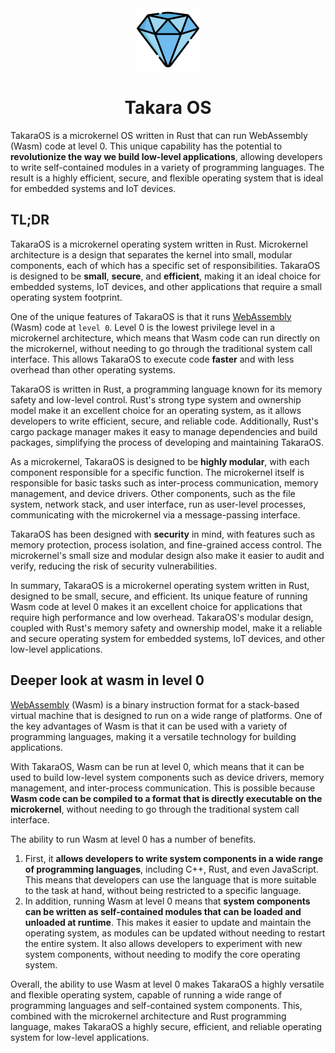 <div align="center">
    <img src="assets/logo.png" style="width:100px"/>
    <h1> Takara OS </h1>
</div>

TakaraOS is a microkernel OS written in Rust that can run WebAssembly (Wasm) code at level 0. This unique capability has the potential to **revolutionize the way we build low-level applications**, allowing developers to write self-contained modules in a variety of programming languages. The result is a highly efficient, secure, and flexible operating system that is ideal for embedded systems and IoT devices.

## TL;DR
TakaraOS is a microkernel operating system written in Rust. Microkernel architecture is a design that separates the kernel into small, modular components, each of which has a specific set of responsibilities. TakaraOS is designed to be **small**, **secure**, and **efficient**, making it an ideal choice for embedded systems, IoT devices, and other applications that require a small operating system footprint.

One of the unique features of TakaraOS is that it runs [WebAssembly](https://webassembly.org/) (Wasm) code at `level 0`. Level 0 is the lowest privilege level in a microkernel architecture, which means that Wasm code can run directly on the microkernel, without needing to go through the traditional system call interface. This allows TakaraOS to execute code **faster** and with less overhead than other operating systems.

TakaraOS is written in Rust, a programming language known for its memory safety and low-level control. Rust's strong type system and ownership model make it an excellent choice for an operating system, as it allows developers to write efficient, secure, and reliable code. Additionally, Rust's cargo package manager makes it easy to manage dependencies and build packages, simplifying the process of developing and maintaining TakaraOS.

As a microkernel, TakaraOS is designed to be **highly modular**, with each component responsible for a specific function. The microkernel itself is responsible for basic tasks such as inter-process communication, memory management, and device drivers. Other components, such as the file system, network stack, and user interface, run as user-level processes, communicating with the microkernel via a message-passing interface.

TakaraOS has been designed with **security** in mind, with features such as memory protection, process isolation, and fine-grained access control. The microkernel's small size and modular design also make it easier to audit and verify, reducing the risk of security vulnerabilities.

In summary, TakaraOS is a microkernel operating system written in Rust, designed to be small, secure, and efficient. Its unique feature of running Wasm code at level 0 makes it an excellent choice for applications that require high performance and low overhead. TakaraOS's modular design, coupled with Rust's memory safety and ownership model, make it a reliable and secure operating system for embedded systems, IoT devices, and other low-level applications.

## Deeper look at wasm in level 0
[WebAssembly](https://webassembly.org/) (Wasm) is a binary instruction format for a stack-based virtual machine that is designed to run on a wide range of platforms. One of the key advantages of Wasm is that it can be used with a variety of programming languages, making it a versatile technology for building applications.

With TakaraOS, Wasm can be run at level 0, which means that it can be used to build low-level system components such as device drivers, memory management, and inter-process communication. This is possible because **Wasm code can be compiled to a format that is directly executable on the microkernel**, without needing to go through the traditional system call interface.

The ability to run Wasm at level 0 has a number of benefits.
1. First, it **allows developers to write system components in a wide range of programming languages**, including C++, Rust, and even JavaScript. This means that developers can use the language that is more suitable to the task at hand, without being restricted to a specific language.
2. In addition, running Wasm at level 0 means that **system components can be written as self-contained modules that can be loaded and unloaded at runtime**. This makes it easier to update and maintain the operating system, as modules can be updated without needing to restart the entire system. It also allows developers to experiment with new system components, without needing to modify the core operating system.

Overall, the ability to use Wasm at level 0 makes TakaraOS a highly versatile and flexible operating system, capable of running a wide range of programming languages and self-contained system components. This, combined with the microkernel architecture and Rust programming language, makes TakaraOS a highly secure, efficient, and reliable operating system for low-level applications.
